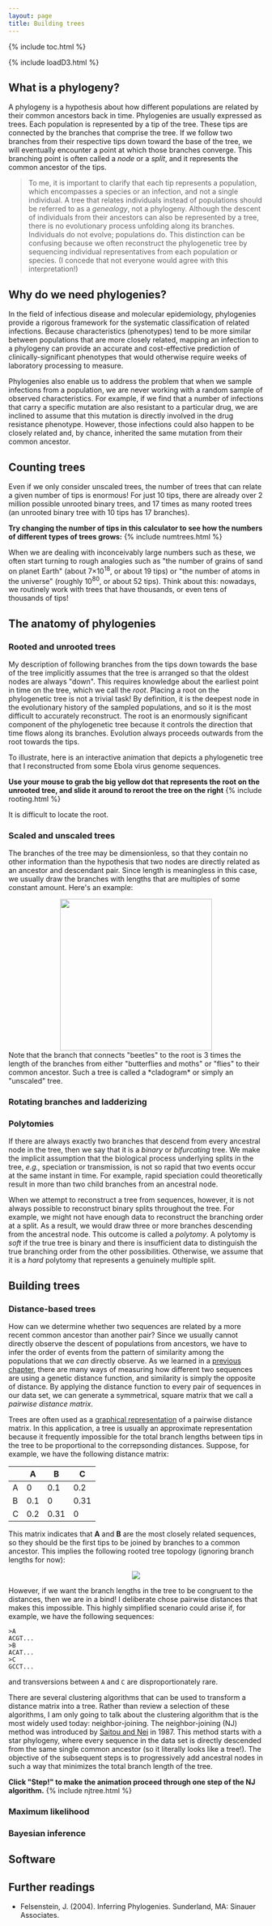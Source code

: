 ```yaml
---
layout: page
title: Building trees
---
```



<!-- Table of contents -->
{% include toc.html %}

<!-- Required for d3 animations -->
{% include loadD3.html %}


## What is a phylogeny?

A phylogeny is a hypothesis about how different populations are related by their common ancestors back in time.
Phylogenies are usually expressed as trees.
Each population is represented by a tip of the tree.
These tips are connected by the branches that comprise the tree.
If we follow two branches from their respective tips down toward the base of the tree, we will eventually encounter a point at which those branches converge.
This branching point is often called a *node* or a *split*, and it represents the common ancestor of the tips.


>To me, it is important to clarify that each tip represents a population, which encompasses a species or an infection, and not a single individual.
A tree that relates individuals instead of populations should be referred to as a *genealogy*, not a phylogeny.
Although the descent of individuals from their ancestors can also be represented by a tree, there is no evolutionary process unfolding along its branches.
Individuals do not evolve; populations do.
This distinction can be confusing because we often reconstruct the phylogenetic tree by sequencing individual representatives from each population or species.
(I concede that not everyone would agree with this interpretation!)





## Why do we need phylogenies?

In the field of infectious disease and molecular epidemiology, phylogenies provide a rigorous framework for the systematic classification of related infections.
Because characteristics (phenotypes) tend to be more similar between populations that are more closely related, mapping an infection to a phylogeny can provide an accurate and cost-effective prediction of clinically-significant phenotypes that would otherwise require weeks of laboratory processing to measure.


Phylogenies also enable us to address the problem that when we sample infections from a population, we are never working with a random sample of observed characteristics.
For example, if we find that a number of infections that carry a specific mutation are also resistant to a particular drug, we are inclined to assume that this mutation is directly involved in the drug resistance phenotype.
However, those infections could also happen to be closely related and, by chance, inherited the same mutation from their common ancestor.











## Counting trees

Even if we only consider unscaled trees, the number of trees that can relate a given number of tips is enormous!
For just 10 tips, there are already over 2 million possible unrooted binary trees, and 17 times as many rooted trees (an unrooted binary tree with 10 tips has 17 branches).

**Try changing the number of tips in this calculator to see how the numbers of different types of trees grows:**
{% include numtrees.html %}

When we are dealing with inconceivably large numbers such as these, we often start turning to rough analogies such as "the number of grains of sand on planet Earth" (about 7&times;10<sup>18</sup>, or about 19 tips) or "the number of atoms in the universe" (roughly 10<sup>80</sup>, or about 52 tips).
Think about this: nowadays, we routinely work with trees that have thousands, or even tens of thousands of tips!


## The anatomy of phylogenies

### Rooted and unrooted trees

My description of following branches from the tips down towards the base of the tree implicitly assumes that the tree is arranged so that the oldest nodes are always "down".
This requires knowledge about the earliest point in time on the tree, which we call the *root*.
Placing a root on the phylogenetic tree is not a trivial task!
By definition, it is the deepest node in the evolutionary history of the sampled populations, and so it is the most difficult to accurately reconstruct.
The root is an enormously significant component of the phylogenetic tree because it controls the direction that time flows along its branches.
Evolution always proceeds outwards from the root towards the tips.

To illustrate, here is an interactive animation that depicts a phylogenetic tree that I reconstructed from some Ebola virus genome sequences.

**Use your mouse to grab the big yellow dot that represents the root on the unrooted tree, and slide it around to reroot the tree on the right**
{% include rooting.html %}


It is difficult to locate the root.



### Scaled and unscaled trees
The branches of the tree may be dimensionless, so that they contain no other information than the hypothesis that two nodes are directly related as an ancestor and descendant pair.
Since length is meaningless in this case, we usually draw the branches with lengths that are multiples of some constant amount.
Here's an example:
<center>
<img src="https://upload.wikimedia.org/wikipedia/commons/3/31/Cladogram-example1.svg" width="300px"/>
</center>
Note that the branch that connects "beetles" to the root is 3 times the length of the branches from either "butterflies and moths" or "flies" to their common ancestor.
Such a tree is called a *cladogram* or simply an "unscaled" tree.


### Rotating branches and ladderizing



### Polytomies

If there are always exactly two branches that descend from every ancestral node in the tree, then we say that it is a *binary* or *bifurcating* tree.
We make the implicit assumption that the biological process underlying splits in the tree, *e.g.,* speciation or transmission, is not so rapid that two events occur at the same instant in time.
For example, rapid speciation could theoretically result in more than two child branches from an ancestral node.

When we attempt to reconstruct a tree from sequences, however, it is not always possible to reconstruct binary splits throughout the tree.
For example, we might not have enough data to reconstruct the branching order at a split.
As a result, we would draw three or more branches descending from the ancestral node.
This outcome is called a *polytomy*.
A polytomy is *soft* if the true tree is binary and there is insufficient data to distinguish the true branching order from the other possibilities.
Otherwise, we assume that it is a *hard* polytomy that represents a genuinely multiple split.


## Building trees


### Distance-based trees

How can we determine whether two sequences are related by a more recent common ancestor than another pair?
Since we usually cannot directly observe the descent of populations from ancestors, we have to infer the order of events from the pattern of similarity among the populations that we *can* directly observe.
As we learned in a [previous chapter](Clustering.html#genetic-distances), there are many ways of measuring how different two sequences are using a genetic distance function, and similarity is simply the opposite of distance.
By applying the distance function to every pair of sequences in our data set, we can generate a symmetrical, square matrix that we call a *pairwise distance matrix*.

Trees are often used as a [graphical representation](https://en.wikipedia.org/wiki/Dendrogram) of a pairwise distance matrix.
In this application, a tree is usually an approximate representation because it frequently impossible for the total branch lengths between tips in the tree to be proportional to the correpsonding distances.
Suppose, for example, we have the following distance matrix:

|  | A | B | C |
|--|---|---|---|
| A | 0 | 0.1 | 0.2 |
| B | 0.1 | 0 | 0.31 |
| C | 0.2 | 0.31 | 0 |

This matrix indicates that **A** and **B** are the most closely related sequences, so they should be the first tips to be joined by branches to a common ancestor.
This implies the following rooted tree topology (ignoring branch lengths for now):

<center>
<img src="{{ site.baseurl }}/public/img/simple-tree.svg"/>
</center>

However, if we want the branch lengths in the tree to be congruent to the distances, then we are in a bind!
I deliberate chose pairwise distances that makes this impossible.
This highly simplified scenario could arise if, for example, we have the following sequences:
```
>A
ACGT...
>B
ACAT...
>C
GCCT...
```
and transversions between `A` and `C` are disproportionately rare.

There are several clustering algorithms that can be used to transform a distance matrix into a tree.
Rather than review a selection of these algorithms, I am only going to talk about the clustering algorithm that is the most widely used today: neighbor-joining.
The neighbor-joining (NJ) method was introduced by [Saitou and Nei](https://academic.oup.com/mbe/article/4/4/406/1029664) in 1987.
This method starts with a star phylogeny, where every sequence in the data set is directly descended from the same single common ancestor (so it literally looks like a tree!).
The objective of the subsequent steps is to progressively add ancestral nodes in such a way that minimizes the total branch length of the tree.

**Click "Step!" to make the animation proceed through one step of the NJ algorithm.**
{% include njtree.html %}




### Maximum likelihood


### Bayesian inference



## Software


## Further readings
* Felsenstein, J. (2004). Inferring Phylogenies. Sunderland, MA: Sinauer Associates.
